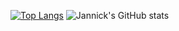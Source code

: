 [![Top Langs](https://github-readme-stats.vercel.app/api/top-langs/?username=Jannick05&theme=dark&layout=donut)](https://github.com/anuraghazra/github-readme-stats)
![Jannick's GitHub stats](https://github-readme-stats.vercel.app/api?username=Jannick05&theme=dark&show_icons=true)
